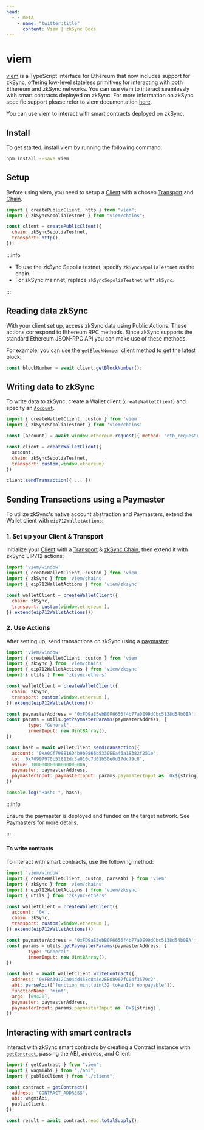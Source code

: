 ```yaml
---
head:
  - - meta
    - name: "twitter:title"
      content: Viem | zkSync Docs
---
```


# viem

[viem](https://viem.sh/) is a TypeScript interface for Ethereum that now includes support for zkSync, offering low-level stateless primitives for interacting with both Ethereum and zkSync networks. You can use viem to interact seamlessly with smart contracts deployed on zkSync. For more information on zkSync specific support please refer to viem documentation [here](https://viem.sh/docs/chains/zksync).

You can use viem to interact with smart contracts deployed on zkSync.

## Install

To get started, install viem by running the following command:

```bash
npm install --save viem
```

## Setup

Before using viem, you need to setup a [Client](https://viem.sh/docs/clients/intro.html) with a chosen [Transport](https://viem.sh/docs/clients/intro.html) and [Chain](https://viem.sh/docs/clients/chains.html).

```javascript
import { createPublicClient, http } from "viem";
import { zkSyncSepoliaTestnet } from "viem/chains";

const client = createPublicClient({
  chain: zkSyncSepoliaTestnet,
  transport: http(),
});
```

:::info

- To use the zkSync Sepolia testnet, specify `zkSyncSepoliaTestnet` as the chain.
- For zkSync mainnet, replace `zkSyncSepoliaTestnet` with `zkSync`.

:::

## Reading data zkSync

With your client set up, access zkSync data using Public Actions. These actions correspond to Ethereum RPC methods. Since zkSync supports the standard Ethereum JSON-RPC API you can make use of these methods.

For example, you can use the `getBlockNumber` client method to get the latest block:

```javascript
const blockNumber = await client.getBlockNumber();
```

## Writing data to zkSync

To write data to zkSync, create a Wallet client (`createWalletClient`) and specify an [`Account`](https://ethereum.org/en/developers/docs/accounts/).

```javascript
import { createWalletClient, custom } from 'viem'
import { zkSyncSepoliaTestnet } from 'viem/chains'

const [account] = await window.ethereum.request({ method: 'eth_requestAccounts' })

const client = createWalletClient({
  account,
  chain: zkSyncSepoliaTestnet,
  transport: custom(window.ethereum)
})

client.sendTransaction({ ... })
```

## Sending Transactions using a Paymaster

To utilize zkSync's native account abstraction and Paymasters, extend the Wallet client with `eip712WalletActions`:

### 1. Set up your Client & Transport

Initialize your [Client](/docs/clients/intro) with a [Transport](/docs/clients/intro) & [zkSync Chain](https://viem.sh/docs/chains/zksync), then extend it with zkSync EIP712 actions:

```javascript
import 'viem/window'
import { createWalletClient, custom } from 'viem'
import { zkSync } from 'viem/chains'
import { eip712WalletActions } from 'viem/zksync'

const walletClient = createWalletClient({
  chain: zkSync,
  transport: custom(window.ethereum!),
}).extend(eip712WalletActions())
```

### 2. Use Actions

After setting up, send transactions on zkSync using a [paymaster](https://docs.zksync.io/build/developer-reference/account-abstraction.html#paymasters):

```javascript
import 'viem/window'
import { createWalletClient, custom } from 'viem'
import { zkSync } from 'viem/chains'
import { eip712WalletActions } from 'viem/zksync'
import { utils } from 'zksync-ethers'

const walletClient = createWalletClient({
  chain: zkSync,
  transport: custom(window.ethereum!),
}).extend(eip712WalletActions())

const paymasterAddress = '0xFD9aE5ebB0F6656f4b77a0E99dCbc5138d54b0BA';
const params = utils.getPaymasterParams(paymasterAddress, {
        type: "General",
        innerInput: new Uint8Array(),
});

const hash = await walletClient.sendTransaction({
  account: '0xA0Cf798816D4b9b9866b5330EEa46a18382f251e',
  to: '0x70997970c51812dc3a010c7d01b50e0d17dc79c8',
  value: 1000000000000000000n,
  paymaster: paymasterAddress,
  paymasterInput: paymasterInput: params.paymasterInput as `0x${string}`,
})

console.log("Hash: ", hash);
```

:::info

Ensure the paymaster is deployed and funded on the target network. See [Paymasters](https://docs.zksync.io/build/developer-reference/account-abstraction.html#paymasters) for more details.

:::

#### To write contracts

To interact with smart contracts, use the following method:

```javascript
import 'viem/window'
import { createWalletClient, custom, parseAbi } from 'viem'
import { zkSync } from 'viem/chains'
import { eip712WalletActions } from 'viem/zksync'
import { utils } from 'zksync-ethers'

const walletClient = createWalletClient({
  account: '0x',
  chain: zkSync,
  transport: custom(window.ethereum!),
}).extend(eip712WalletActions())

const paymasterAddress = '0xFD9aE5ebB0F6656f4b77a0E99dCbc5138d54b0BA';
const params = utils.getPaymasterParams(paymasterAddress, {
        type: "General",
        innerInput: new Uint8Array(),
});

const hash = await walletClient.writeContract({
  address: '0xFBA3912Ca04dd458c843e2EE08967fC04f3579c2',
  abi: parseAbi(['function mint(uint32 tokenId) nonpayable']),
  functionName: 'mint',
  args: [69420],
  paymaster: paymasterAddress,
  paymasterInput: params.paymasterInput as `0x${string}`,
})
```

## Interacting with smart contracts

Interact with zkSync smart contracts by creating a Contract instance with [`getContract`](https://viem.sh/docs/contract/getContract.html), passing the ABI, address, and Client:

```javascript
import { getContract } from "viem";
import { wagmiAbi } from "./abi";
import { publicClient } from "./client";

const contract = getContract({
  address: "CONTRACT_ADDRESS",
  abi: wagmiAbi,
  publicClient,
});

const result = await contract.read.totalSupply();
```
